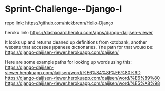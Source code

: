 # Sprint-Challenge--Django-I

repo link:
https://github.com/nickbrenn/Hello-Django

heroku link:
https://dashboard.heroku.com/apps/django-daijisen-viewer

It looks up and returns cleaned up definitions from kotobank, another website that accesses japanese dictionaries.
The path for that would be:
https://django-daijisen-viewer.herokuapp.com/daijisen/

Here are some example paths for looking up words using this:
https://django-daijisen-viewer.herokuapp.com/daijisen/word/%E6%84%8F%E6%80%9D
https://django-daijisen-viewer.herokuapp.com/daijisen/word/%E6%89%80
https://django-daijisen-viewer.herokuapp.com/daijisen/word/%E5%A8%98
